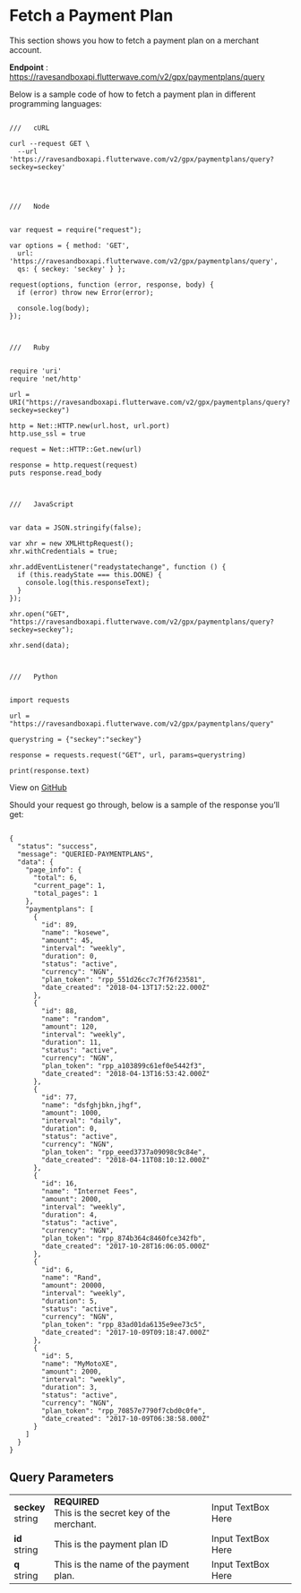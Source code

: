 # Fetch a Payment Plan

This section shows you how to fetch a payment plan on a merchant account.

**Endpoint** :  https://ravesandboxapi.flutterwave.com/v2/gpx/paymentplans/query

Below is a sample code of how to fetch a payment plan in different programming languages:

```

///   cURL

curl --request GET \
  --url 'https://ravesandboxapi.flutterwave.com/v2/gpx/paymentplans/query?seckey=seckey'
  
  


///   Node


var request = require("request");

var options = { method: 'GET',
  url: 'https://ravesandboxapi.flutterwave.com/v2/gpx/paymentplans/query',
  qs: { seckey: 'seckey' } };

request(options, function (error, response, body) {
  if (error) throw new Error(error);

  console.log(body);
});



///   Ruby


require 'uri'
require 'net/http'

url = URI("https://ravesandboxapi.flutterwave.com/v2/gpx/paymentplans/query?seckey=seckey")

http = Net::HTTP.new(url.host, url.port)
http.use_ssl = true

request = Net::HTTP::Get.new(url)

response = http.request(request)
puts response.read_body



///   JavaScript


var data = JSON.stringify(false);

var xhr = new XMLHttpRequest();
xhr.withCredentials = true;

xhr.addEventListener("readystatechange", function () {
  if (this.readyState === this.DONE) {
    console.log(this.responseText);
  }
});

xhr.open("GET", "https://ravesandboxapi.flutterwave.com/v2/gpx/paymentplans/query?seckey=seckey");

xhr.send(data);



///   Python


import requests

url = "https://ravesandboxapi.flutterwave.com/v2/gpx/paymentplans/query"

querystring = {"seckey":"seckey"}

response = requests.request("GET", url, params=querystring)

print(response.text)
```

View on [GitHub](https://gist.github.com/fullstackmafia/d3aa42158281888e5486f47d4fb39cbd)


Should  your request go through, below is a sample of the response you’ll get:


```

{
  "status": "success",
  "message": "QUERIED-PAYMENTPLANS",
  "data": {
    "page_info": {
      "total": 6,
      "current_page": 1,
      "total_pages": 1
    },
    "paymentplans": [
      {
        "id": 89,
        "name": "kosewe",
        "amount": 45,
        "interval": "weekly",
        "duration": 0,
        "status": "active",
        "currency": "NGN",
        "plan_token": "rpp_551d26cc7c7f76f23581",
        "date_created": "2018-04-13T17:52:22.000Z"
      },
      {
        "id": 88,
        "name": "random",
        "amount": 120,
        "interval": "weekly",
        "duration": 11,
        "status": "active",
        "currency": "NGN",
        "plan_token": "rpp_a103899c61ef0e5442f3",
        "date_created": "2018-04-13T16:53:42.000Z"
      },
      {
        "id": 77,
        "name": "dsfghjbkn,jhgf",
        "amount": 1000,
        "interval": "daily",
        "duration": 0,
        "status": "active",
        "currency": "NGN",
        "plan_token": "rpp_eeed3737a09098c9c84e",
        "date_created": "2018-04-11T08:10:12.000Z"
      },
      {
        "id": 16,
        "name": "Internet Fees",
        "amount": 2000,
        "interval": "weekly",
        "duration": 4,
        "status": "active",
        "currency": "NGN",
        "plan_token": "rpp_874b364c8460fce342fb",
        "date_created": "2017-10-28T16:06:05.000Z"
      },
      {
        "id": 6,
        "name": "Rand",
        "amount": 20000,
        "interval": "weekly",
        "duration": 5,
        "status": "active",
        "currency": "NGN",
        "plan_token": "rpp_83ad01da6135e9ee73c5",
        "date_created": "2017-10-09T09:18:47.000Z"
      },
      {
        "id": 5,
        "name": "MyMotoXE",
        "amount": 2000,
        "interval": "weekly",
        "duration": 3,
        "status": "active",
        "currency": "NGN",
        "plan_token": "rpp_70857e7790f7cbd0c0fe",
        "date_created": "2017-10-09T06:38:58.000Z"
      }
    ]
  }
}
```


## Query Parameters
| 				| 												   | 					|
| ------------- | ------------------------------------------------ | ------------------ |
| **seckey** <br />string | **REQUIRED** <br /> This is the secret key of the merchant. | Input TextBox Here |
| **id** <br /> string     | This is the payment plan ID                      | Input TextBox Here |
| **q** <br /> string      | This is the name of the payment plan.            | Input TextBox Here |



